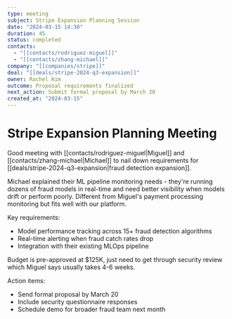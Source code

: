 ```yaml
---
type: meeting
subject: Stripe Expansion Planning Session  
date: "2024-03-15 14:30"
duration: 45
status: completed
contacts:
  - "[[contacts/rodriguez-miguel]]"
  - "[[contacts/zhang-michael]]"
company: "[[companies/stripe]]"
deal: "[[deals/stripe-2024-q3-expansion]]"
owner: Rachel Kim
outcome: Proposal requirements finalized
next_action: Submit formal proposal by March 20
created_at: "2024-03-15"
---
```


# Stripe Expansion Planning Meeting

Good meeting with [[contacts/rodriguez-miguel|Miguel]] and [[contacts/zhang-michael|Michael]] to nail down requirements for [[deals/stripe-2024-q3-expansion|fraud detection expansion]].

Michael explained their ML pipeline monitoring needs - they're running dozens of fraud models in real-time and need better visibility when models drift or perform poorly. Different from Miguel's payment processing monitoring but fits well with our platform.

Key requirements:
- Model performance tracking across 15+ fraud detection algorithms
- Real-time alerting when fraud catch rates drop
- Integration with their existing MLOps pipeline

Budget is pre-approved at $125K, just need to get through security review which Miguel says usually takes 4-6 weeks.

Action items:
- Send formal proposal by March 20
- Include security questionnaire responses  
- Schedule demo for broader fraud team next month